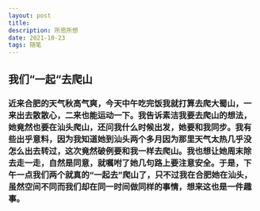 ```yaml
---
layout: post
title: 
description: 所思所想
date: 2021-10-23
tags: 随笔 
---
```


## **我们“一起“去爬山**


### 近来合肥的天气秋高气爽，今天中午吃完饭我就打算去爬大蜀山，一来出去散散心，二来也能运动一下。我告诉素洁我要去爬山的想法，她竟然也要在汕头爬山，还问我什么时候出发，她要和我同步。我有些出乎意料，因为我知道她到汕头两个多月因为那里天气太热几乎没怎么出去转过，这次竟然破例要和我一样去爬山。我也想让她周末除去走一走，自然是同意，就嘱咐了她几句路上要注意安全。于是，下午一点我们两个就真的“一起去”爬山了，只不过我在合肥她在汕头，虽然空间不同而我们却在同一时间做同样的事情，想来这也是一件趣事。

